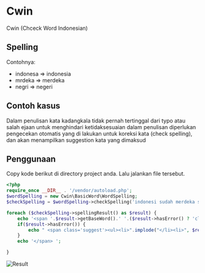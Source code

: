 Cwin
=========

Cwin (Chceck Word Indonesian)


Spelling
---------
Contohnya:

- indonesa => indonesia
- mrdeka => merdeka
- negri => negeri


Contoh kasus
-------------
Dalam penulisan kata kadangkala tidak pernah tertinggal dari typo atau salah ejaan
untuk menghindari ketidaksesuaian dalam penulisan diperlukan pengecekan otomatis yang di lakukan untuk koreksi kata (check spelling), dan akan menampilkan suggestion kata yang dimaksud



Penggunaan
-----------

Copy kode berikut di directory project anda. Lalu jalankan file tersebut.

```php
<?php 
require_once __DIR__ . '/vendor/autoload.php';
$wordSpelling = new Cwin\BasicWord\WordSpelling;
$checkSpelling = $wordSpelling->checkSpelling('indonesi sudah merdeka sejak tahunn empat lima ');

foreach ($checkSpelling->spellingResult() as $result) {
	echo '<span '.$result->getBaseWord().' '.($result->hasError() ? 'class="error word"' : 'class="word"').'>' . $result->getWord() ;
	if($result->hasError()) {
		echo " <span class='suggest'><ul><li>".implode("</li><li>", $result->getSuggestion(2))."</li></ul></span> " ;
	}
	echo '</span> ';

}

```

![Result](http://s28.postimg.org/5lmjlbx99/Screenshot_5.png)



